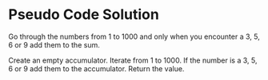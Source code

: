 # Pseudo Code Solution

Go through the numbers from 1 to 1000 and only when you encounter a 3, 5, 6 or 9 add them to the sum.

Create an empty accumulator.
Iterate from 1 to 1000.
If the number is a 3, 5, 6 or 9 add them to the accumulator.
Return the value.

